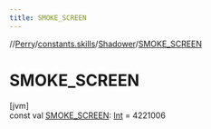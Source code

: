 ```yaml
---
title: SMOKE_SCREEN
---
```

//[Perry](../../../index.html)/[constants.skills](../index.html)/[Shadower](index.html)/[SMOKE_SCREEN](-s-m-o-k-e_-s-c-r-e-e-n.html)



# SMOKE_SCREEN



[jvm]\
const val [SMOKE_SCREEN](-s-m-o-k-e_-s-c-r-e-e-n.html): [Int](https://kotlinlang.org/api/latest/jvm/stdlib/kotlin/-int/index.html) = 4221006




